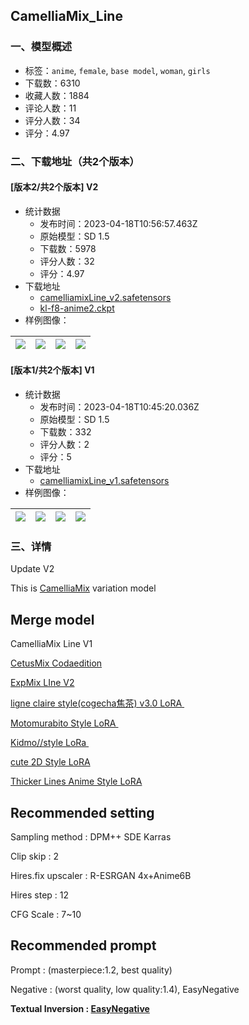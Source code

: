 ## CamelliaMix_Line
### 一、模型概述

- 标签：`anime`, `female`, `base model`, `woman`, `girls`
- 下载数：6310
- 收藏人数：1884
- 评论人数：11
- 评分人数：34
- 评分：4.97

### 二、下载地址（共2个版本）

#### [版本2/共2个版本] V2

- 统计数据
  - 发布时间：2023-04-18T10:56:57.463Z
  - 原始模型：SD 1.5
  - 下载数：5978
  - 评分人数：32
  - 评分：4.97
- 下载地址
  - [camelliamixLine_v2.safetensors](https://civitai.com/api/download/models/48881)
  - [kl-f8-anime2.ckpt](https://civitai.com/api/download/models/48881?type=VAE&format=Other)
- 样例图像：

| <img src="https://image.civitai.com/xG1nkqKTMzGDvpLrqFT7WA/9f97b556-37c4-49e8-810b-96d97438dc00/width=450/524973.jpeg" /> | <img src="https://image.civitai.com/xG1nkqKTMzGDvpLrqFT7WA/eeb41b7b-b05d-44bb-6bc0-6ea61ded7c00/width=450/524987.jpeg" /> | <img src="https://image.civitai.com/xG1nkqKTMzGDvpLrqFT7WA/b8d3fee7-2adc-4b39-e0f4-85b4774a4100/width=450/525209.jpeg" /> | <img src="https://image.civitai.com/xG1nkqKTMzGDvpLrqFT7WA/3fd2f311-c956-409d-161e-9ded0ba85400/width=450/525210.jpeg" /> |
| ---- | ---- | ---- | ---- |

#### [版本1/共2个版本] V1

- 统计数据
  - 发布时间：2023-04-18T10:45:20.036Z
  - 原始模型：SD 1.5
  - 下载数：332
  - 评分人数：2
  - 评分：5
- 下载地址
  - [camelliamixLine_v1.safetensors](https://civitai.com/api/download/models/48841)
- 样例图像：

| <img src="https://image.civitai.com/xG1nkqKTMzGDvpLrqFT7WA/97f522c0-5a91-4228-3542-ef82bf239000/width=450/524331.jpeg" /> | <img src="https://image.civitai.com/xG1nkqKTMzGDvpLrqFT7WA/539ac27a-c3ad-42be-6037-2243db5d8f00/width=450/524329.jpeg" /> | <img src="https://image.civitai.com/xG1nkqKTMzGDvpLrqFT7WA/6f5e182e-f749-4ce0-a119-3481ec166d00/width=450/524330.jpeg" /> | <img src="https://image.civitai.com/xG1nkqKTMzGDvpLrqFT7WA/76c425f7-86e3-4a42-e71c-40aebcd03f00/width=450/524333.jpeg" /> |
| ---- | ---- | ---- | ---- |


### 三、详情
<p>Update V2</p><p></p><p>This is <a target="_blank" rel="ugc" href="https://civitai.com/models/44165/camelliamix">CamelliaMix</a> variation model</p><p></p><h2><strong>Merge model</strong></h2><p>CamelliaMix Line V1</p><p><a target="_blank" rel="ugc" href="https://civitai.com/models/6755?modelVersionId=20229">CetusMix Codaedition</a></p><p><a target="_blank" rel="ugc" href="https://civitai.com/models/44150/expmixline">ExpMix LIne V2</a></p><p><a target="_blank" rel="ugc" href="https://civitai.com/models/5406?modelVersionId=22017">ligne claire style(cogecha焦茶) v3.0 LoRA </a></p><p><a target="_blank" rel="ugc" href="https://civitai.com/models/11608/motomurabito-style-lora">Motomurabito Style LoRA </a></p><p><a target="_blank" rel="ugc" href="https://civitai.com/models/12705/kidmostyle">Kidmo//style LoRa </a></p><p><a target="_blank" rel="ugc" href="https://civitai.com/models/18112/cute-2d-style">cute 2D Style LoRA</a></p><p><a target="_blank" rel="ugc" href="https://civitai.com/models/13910/thicker-lines-anime-style-lora-mix">Thicker Lines Anime Style LoRA</a></p><p></p><h2><strong>Recommended setting</strong></h2><p>Sampling method : DPM++ SDE Karras</p><p>Clip skip : 2 </p><p>Hires.fix upscaler : R-ESRGAN 4x+Anime6B </p><p>Hires step : 12</p><p>CFG Scale : 7~10</p><p></p><h2><strong>Recommended prompt</strong></h2><p>Prompt : (masterpiece:1.2, best quality)</p><p>Negative : (worst quality, low quality:1.4), EasyNegative </p><p><strong>Textual Inversion : </strong><a target="_blank" rel="ugc" href="https://oo.pe/https://civitai.com/models/7808/easynegative"><strong>EasyNegative</strong></a></p>